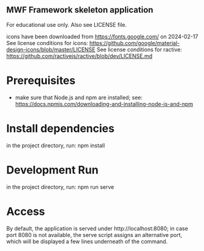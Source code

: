 ## MWF Framework skeleton application
For educational use only. Also see LICENSE file.

icons have been downloaded from https://fonts.google.com/ on 2024-02-17
See license conditions for icons: https://github.com/google/material-design-icons/blob/master/LICENSE
See license conditions for ractive: https://github.com/ractivejs/ractive/blob/dev/LICENSE.md

# Prerequisites
- make sure that Node.js and npm are installed; see: https://docs.npmjs.com/downloading-and-installing-node-js-and-npm

# Install dependencies
in the project directory, run: npm install

# Development Run
in the project directory, run: npm run serve

# Access
By default, the application is served under http://localhost:8080; in case port 8080 is not available, the serve script assigns an alternative port, which will be displayed a few lines underneath of the command. 
